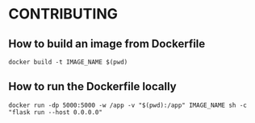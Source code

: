 # CONTRIBUTING

## How to build an image from Dockerfile

```
docker build -t IMAGE_NAME $(pwd)
```

## How to run the Dockerfile locally

```
docker run -dp 5000:5000 -w /app -v "$(pwd):/app" IMAGE_NAME sh -c "flask run --host 0.0.0.0"
```